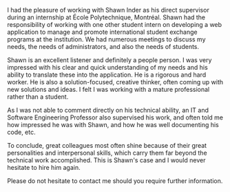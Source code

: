 I had the pleasure of working with Shawn Inder as his direct supervisor during an internship at École Polytechnique, Montréal. Shawn had the responsibility of working with one other student intern on developing a web application to manage and promote international student exchange programs at the institution. We had numerous meetings to discuss my needs, the needs of administrators, and also the needs of students.

Shawn is an excellent listener and definitely a people person. I was very impressed with his clear and quick understanding of my needs and his ability to translate these into the application. He is a rigorous and hard worker. He is also a solution-focused, creative thinker, often coming up with new solutions and ideas. I felt I was working with a mature professional rather than a student.

As I was not able to comment directly on his technical ability, an IT and Software Engineering Professor also supervised his work, and often told me how impressed he was with Shawn, and how he was well documenting his code, etc.

To conclude, great colleagues most often shine because of their great personalities and interpersonal skills, which carry them far beyond the technical work accomplished. This is Shawn's case and I would never hesitate to hire him again.

Please do not hesitate to contact me should you require further information.
